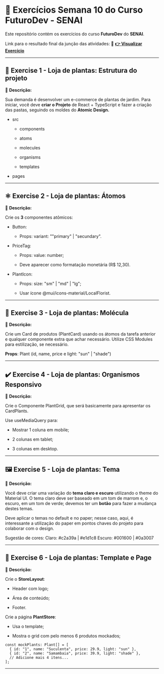 # 🚀 Exercícios Semana 10 do Curso **FuturoDev** - SENAI

Este repositório contém os exercícios do curso **FuturoDev** do **SENAI**.

Link para o resultado final da junção das atividades:
🔗 **[👉 Visualizar Exercício](https://mocodifyx.github.io/FuturoDev_Senai/Semana_9_Front_End/Exercises/)** 

---

## 📓 **Exercise 1 - Loja de plantas: Estrutura do projeto**
📌 **Descrição:**  

Sua demanda é desenvolver um e-commerce de plantas de jardim. Para iniciar, você deve **criar o Projeto** de React + TypeScript e fazer a criação das pastas, seguindo os moldes do **Atomic Design.**

 

- src

   - components

   - atoms

   - molecules

   - organisms

   - templates

- pages

---

## ⚛️ **Exercise 2 - Loja de plantas: Átomos**
📌 **Descrição:**  

Crie os **3** componentes atômicos:

- Button:

  - Props: variant: ""primary" | "secundary".

- PriceTag:

  - Props: value: number;

  - Deve aparecer como formatação monetária (R$ 12,30).

- PlantIcon:

  - Props: size: "sm" | "md" | "lg";

  - Usar ícone @‌mui/icons-material/LocalFlorist.

---

## 📝 **Exercise 3 - Loja de plantas: Molécula**
📌 **Descrição:**  

Crie um Card de produtos (PlantCard) usando os átomos da tarefa anterior e qualquer componente extra que achar necessário. Utilize CSS Modules para estilização, se necessário.

**Props**: Plant (id, name, price e light: "sun" | "shade")

---

## ✔️ **Exercise 4 - Loja de plantas: Organismos Responsivo**
📌 **Descrição:**  

Crie o Componente PlantGrid, que será basicamente para apresentar os CardPlants.

Use useMediaQuery para:

- Mostrar 1 coluna em mobile;

- 2 colunas em tablet;

- 3 colunas em desktop.

---

## 🖼️ **Exercise 5 - Loja de plantas: Tema**
📌 **Descrição:**  

Você deve criar uma variação do **tema claro e escuro** utilizando o theme do Material UI. O tema claro deve ser baseado em um tom de marrom e, o escuro, em um tom de verde; devemos ter um **botão** para fazer a mudança destes temas.

Deve aplicar o temas no default e no paper; nesse caso, aqui, é interessante a utilização do paper em pontos chaves do projeto para colaborar com o design.

Sugestão de cores:
Claro: #c2a39a | #e1d1c8
Escuro: #001600 | #0a3007

---

## 📎 **Exercise 6 - Loja de plantas: Template e Page**
📌 **Descrição:**  

Crie o **StoreLayout**:

- Header com logo;

- Área de conteúdo;

- Footer.

Crie a página **PlantStore**:

- Usa o template;

- Mostra o grid com pelo menos 6 produtos mockados;
  

```
const mockPlants: Plant[] = [
  { id: "1", name: "Suculenta", price: 29.9, light: "sun" },
  { id: "2", name: "Samambaia", price: 39.9, light: "shade" },
  // Adicione mais 4 itens...
];
```

---
